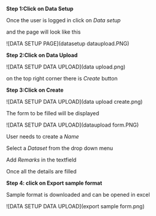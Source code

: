 **Step 1:Click on Data Setup**

Once the user is logged in click on *Data setup* 

and the page will look like this

![DATA SETUP PAGE](datasetup dataupload.PNG)

**Step 2:Click on Data Upload**

![DATA SETUP DATA UPLOAD](data upload.png)

on the top right corner there is *Create* button

**Step 3:Click on Create**

![DATA SETUP DATA UPLOAD](data upload create.png)

The form to be filled will be displayed 

![DATA SETUP DATA UPLOAD](dataupload form.PNG)

User needs to create a *Name* 

Select a  *Dataset*  from the drop down menu

Add *Remarks* in the textfield 

Once all the details are filled 

**Step 4: click on Export sample format**

Sample format is downloaded and can be opened in excel 

![DATA SETUP DATA UPLOAD](export sample form.png)



